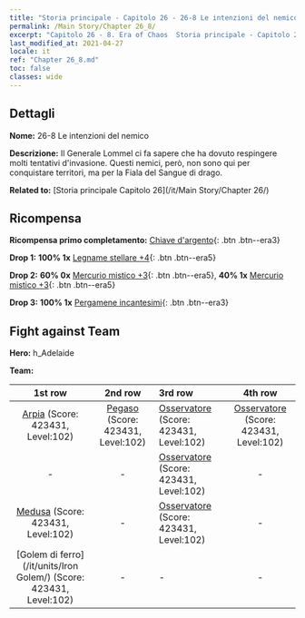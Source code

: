 ```yaml
---
title: "Storia principale - Capitolo 26 - 26-8 Le intenzioni del nemico"
permalink: /Main Story/Chapter 26_8/
excerpt: "Capitolo 26 - 8. Era of Chaos  Storia principale - Capitolo 26_8. 26-8 Le intenzioni del nemico"
last_modified_at: 2021-04-27
locale: it
ref: "Chapter 26_8.md"
toc: false
classes: wide
---
```


## Dettagli

 **Nome:** 26-8 Le intenzioni del nemico

 **Descrizione:** Il Generale Lommel ci fa sapere che ha dovuto respingere molti tentativi d'invasione. Questi nemici, però, non sono qui per conquistare territori, ma per la Fiala del Sangue di drago.

 **Related to:** [Storia principale Capitolo 26](/it/Main Story/Chapter 26/)

## Ricompensa

 **Ricompensa primo completamento:** [Chiave d'argento](/ItemsIT/con_693/){: .btn .btn--era3}

 **Drop 1:** **100% 1x** [Legname stellare +4](/ItemsIT/mat_90/){: .btn .btn--era5}

 **Drop 2:** **60% 0x** [Mercurio mistico +3](/ItemsIT/mat_84/){: .btn .btn--era5}, **40% 1x** [Mercurio mistico +3](/ItemsIT/mat_84/){: .btn .btn--era5}

 **Drop 3:** **100% 1x** [Pergamene incantesimi](/ItemsIT/con_694/){: .btn .btn--era3}


## Fight against Team
 **Hero:** h_Adelaide

 **Team:**


  | 1st row | 2nd row | 3rd row | 4th row |
  |:----:|:----:|:----|:----:|
  | [Arpia](/it/units/Harpy/) (Score: 423431, Level:102)  | [Pegaso](/it/units/Pegasus/) (Score: 423431, Level:102)  | [Osservatore](/it/units/Beholder/) (Score: 423431, Level:102)  | [Osservatore](/it/units/Beholder/) (Score: 423431, Level:102)  |
  | - | - | [Osservatore](/it/units/Beholder/) (Score: 423431, Level:102)  | - |
  | [Medusa](/it/units/Medusa/) (Score: 423431, Level:102)  | - | [Osservatore](/it/units/Beholder/) (Score: 423431, Level:102)  | - |
  | [Golem di ferro](/it/units/Iron Golem/) (Score: 423431, Level:102)  | - | - | - |


